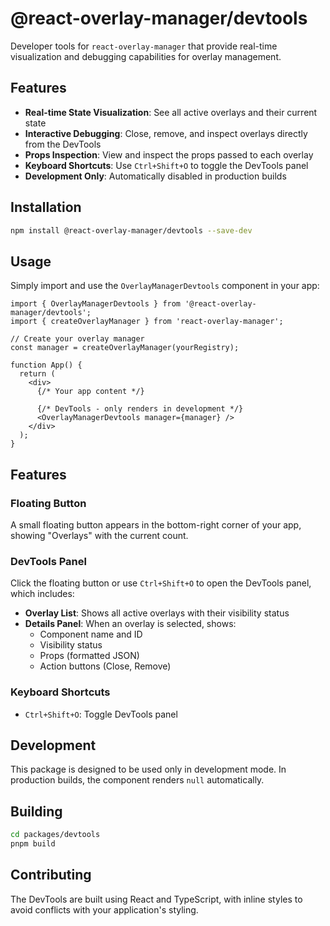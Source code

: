 # @react-overlay-manager/devtools

Developer tools for `react-overlay-manager` that provide real-time visualization and debugging capabilities for overlay management.

## Features

- **Real-time State Visualization**: See all active overlays and their current state
- **Interactive Debugging**: Close, remove, and inspect overlays directly from the DevTools
- **Props Inspection**: View and inspect the props passed to each overlay
- **Keyboard Shortcuts**: Use `Ctrl+Shift+O` to toggle the DevTools panel
- **Development Only**: Automatically disabled in production builds

## Installation

```bash
npm install @react-overlay-manager/devtools --save-dev
```

## Usage

Simply import and use the `OverlayManagerDevtools` component in your app:

```tsx
import { OverlayManagerDevtools } from '@react-overlay-manager/devtools';
import { createOverlayManager } from 'react-overlay-manager';

// Create your overlay manager
const manager = createOverlayManager(yourRegistry);

function App() {
  return (
    <div>
      {/* Your app content */}

      {/* DevTools - only renders in development */}
      <OverlayManagerDevtools manager={manager} />
    </div>
  );
}
```

## Features

### Floating Button

A small floating button appears in the bottom-right corner of your app, showing "Overlays" with the current count.

### DevTools Panel

Click the floating button or use `Ctrl+Shift+O` to open the DevTools panel, which includes:

- **Overlay List**: Shows all active overlays with their visibility status
- **Details Panel**: When an overlay is selected, shows:
  - Component name and ID
  - Visibility status
  - Props (formatted JSON)
  - Action buttons (Close, Remove)

### Keyboard Shortcuts

- `Ctrl+Shift+O`: Toggle DevTools panel

## Development

This package is designed to be used only in development mode. In production builds, the component renders `null` automatically.

## Building

```bash
cd packages/devtools
pnpm build
```

## Contributing

The DevTools are built using React and TypeScript, with inline styles to avoid conflicts with your application's styling.
